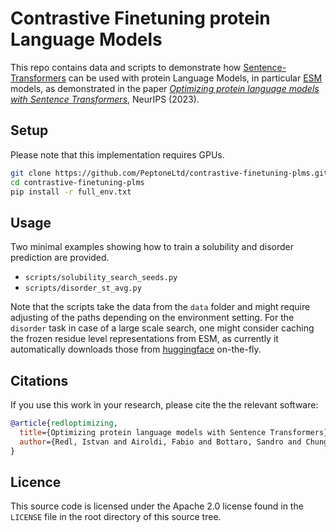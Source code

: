 # Contrastive Finetuning protein Language Models

This repo contains data and scripts to demonstrate how [Sentence-Transformers](https://github.com/UKPLab/sentence-transformers) can be used with protein Language Models, in particular [ESM](https://github.com/facebookresearch/esm/tree/main) models, as demonstrated in the paper <i>[Optimizing protein language models with Sentence Transformers](https://www.mlsb.io/papers_2023/Optimizing_protein_language_models_with_Sentence_Transformers.pdf)</i>, NeurIPS (2023).

## Setup

Please note that this implementation requires GPUs.

```bash
git clone https://github.com/PeptoneLtd/contrastive-finetuning-plms.git
cd contrastive-finetuning-plms
pip install -r full_env.txt
```
## Usage
Two minimal examples showing how to train a solubility and disorder prediction are provided.
* ```scripts/solubility_search_seeds.py``` 
* ```scripts/disorder_st_avg.py```

Note that the scripts take the data from the ```data``` folder and might require adjusting of the paths depending on the environment setting. 
For the ```disorder``` task in case of a large scale search, one might consider caching the frozen residue level representations from ESM, 
as currently it automatically downloads those from [huggingface](https://huggingface.co/) on-the-fly.

## Citations <a name="citations"></a>

If you use this work in your research, please cite the the relevant software:

```BiBTeX
@article{redloptimizing,
  title={Optimizing protein language models with Sentence Transformers},
  author={Redl, Istvan and Airoldi, Fabio and Bottaro, Sandro and Chung, Albert and Dutton, Oliver and Fisicaro, Carlo and Foerch, Patrik and Henderson, Louie and Hoffmann, Falk and Invernizzi, Michele and others}
}
```

## Licence
This source code is licensed under the Apache 2.0 license found in the ```LICENSE``` file in the root directory of this source tree.

